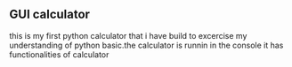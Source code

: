 ## GUI calculator
this is my first python calculator that i have build to excercise my understanding of python basic.the calculator 
is runnin in the console it has functionalities of calculator
